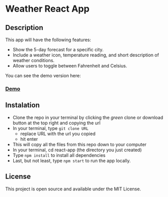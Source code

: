 # Weather React App

## Description
This app will have the following features:
 - Show the 5-day forecast for a specific city.
 - Include a weather icon, temperature reading, and short description of weather conditions.
 - Allow users to toggle between Fahrenheit and Celsius.
    
You can see the demo version here:
### [Demo](https://alinutzab.github.io/WeatherReact/)

## Instalation
- Clone the repo in your terminal by clicking the _green_ clone or download button at the top right and copying the url
- In your terminal, type ```git clone URL```
  - replace URL with the url you copied
  - hit enter
- This will copy all the files from this repo down to your computer
- In your terminal, cd react-app (the directory you just created)
- Type ```npm install``` to install all dependencies
- Last, but not least, type ```npm start``` to run the app locally.

## License
This project is open source and available under the MIT License.
